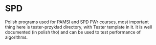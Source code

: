# SPD

Polish programs used for PAMSI and SPD PWr courses, most important thing here is tester-przykład directory, with Tester template in it. It is well documented (in polish tho) and can be used to test performance of algorithms.
